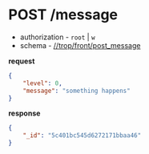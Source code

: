 # POST /message

* authorization - `root` | `w`
* schema - [//trop/front/post_message](schema/front/schema.md#post_message)

**request**


```json
{
    "level": 0,
    "message": "something happens"
}
```

**response**

```json
{
    "_id": "5c401bc545d6272171bbaa46"
}
```
